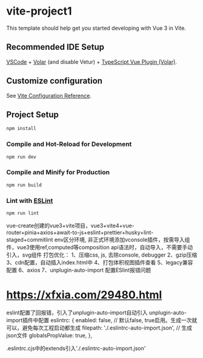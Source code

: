 # vite-project1

This template should help get you started developing with Vue 3 in Vite.

## Recommended IDE Setup

[VSCode](https://code.visualstudio.com/) + [Volar](https://marketplace.visualstudio.com/items?itemName=Vue.volar) (and disable Vetur) + [TypeScript Vue Plugin (Volar)](https://marketplace.visualstudio.com/items?itemName=Vue.vscode-typescript-vue-plugin).

## Customize configuration

See [Vite Configuration Reference](https://vitejs.dev/config/).

## Project Setup

```sh
npm install
```

### Compile and Hot-Reload for Development

```sh
npm run dev
```

### Compile and Minify for Production

```sh
npm run build
```

### Lint with [ESLint](https://eslint.org/)

```sh
npm run lint
```

vue-create创建的vue3+vite项目，vue3+vite4+vue-router+pinia+axios+await-to-js+eslint+prettier+husky+lint-staged+commitlint
env区分环境, 非正式环境添加vconsole插件，按需导入组件，vue3使用ref,computed等composition api语法时，自动导入，不需要手动引入，svg组件
打包优化：
1、压缩css, js, 去除console, debugger
2、gzip压缩
3、cdn配置，自动插入index.html中
4、打包体积视图插件查看
5、legacy兼容配置
6、axios
7、unplugin-auto-import 配置ESlint报错问题
# https://xfxia.com/29480.html
eslint配置了回报错，引入了unplugin-auto-import自动引入
unplugin-auto-import插件中配置
eslintrc: {
    enabled: false, // 默认false, true启用。生成一次就可以，避免每次工程启动都生成
    filepath: './.eslintrc-auto-import.json', // 生成json文件
    globalsPropValue: true,
},

.eslintrc.cjs中的extends引入'./.eslintrc-auto-import.json'